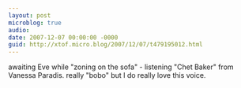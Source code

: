 ```yaml
---
layout: post
microblog: true
audio: 
date: 2007-12-07 00:00:00 -0000
guid: http://xtof.micro.blog/2007/12/07/t479195012.html
---
```

awaiting Eve while "zoning on the sofa" - listening "Chet Baker" from Vanessa Paradis. really "bobo" but I do really love this voice.
